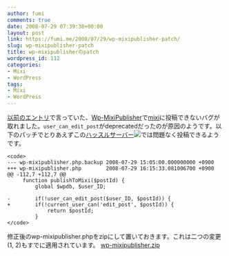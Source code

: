```yaml
---
author: fumi
comments: true
date: 2008-07-29 07:39:38+00:00
layout: post
link: https://fumi.me/2008/07/29/wp-mixipublisher-patch/
slug: wp-mixipublisher-patch
title: wp-mixipublisherのpatch
wordpress_id: 112
categories:
- Mixi
- WordPress
tags:
- Mixi
- WordPress
---
```


[以前のエントリ](http://fumi.me/2008/07/27/wp-mixipublisher/)で言っていた、[Wp-MixiPublisher](http://factage.com/yu-ji/archives/2006/09/05/wp-mixipublisher-1_0_0rc2/)で[mixi](http://mixi.jp/)に投稿できないバグが取れました。`user_can_edit_post`がdeprecatedだったのが原因のようです。以下のパッチでとりあえずこの[ハッスルサーバー](http://px.a8.net/svt/ejp?a8mat=1C2BMF+8PRGKY+HQW+60OXE)![](http://www18.a8.net/0.gif?a8mat=1C2BMF+8PRGKY+HQW+60OXE)では問題なく投稿できるようです。




    
    <code>
    --- wp-mixipublisher.php.backup 2008-07-29 15:05:00.000000000 +0900
    +++ wp-mixipublisher.php        2008-07-29 16:15:33.081006700 +0900
    @@ -112,7 +112,7 @@
         function publishToMixi($postId) {
             global $wpdb, $user_ID;
    
    -        if(!user_can_edit_post($user_ID, $postId)) {
    +        if(!current_user_can('edit_post', $postId)) {
                 return $postId;
             }
    </code>





修正後のwp-mixipublisher.phpをzipにして置いておきます。これは二つの変更(1, 2)もすでに適用されています。
[wp-mixipublisher.zip](http://fumi.me/wp-content/uploads/2008/07/wp-mixipublisher.zip)
